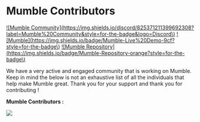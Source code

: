 # Mumble Contributors

 [!\[Mumble Community\]\(https://img.shields.io/discord/825371211399692308?label=Mumble%20Community&style=for-the-badge&logo=Discord\)](https://discord.gg/9Du4KUY3dE) [!\[Mumble\]\(https://img.shields.io/badge/Mumble-Live%20Demo-9cf?style=for-the-badge\)](https://www.mumble.dev) [!\[Mumble Repository\]\(https://img.shields.io/badge/Mumble-Repository-orange?style=for-the-badge\)](https://github.com/divanov11/Mumble)

We have a very active and engaged community that is working on Mumble. Keep in mind the below is not an exhaustive list of all the individuals that help make Mumble great. Thank you for your support and thank you for contributing !

**Mumble Contributors :**   


 [![](https://contrib.rocks/image?repo=divanov11/Mumble)](https://github.com/divanov11/Mumble/graphs/contributors)

